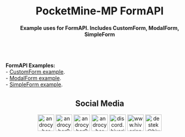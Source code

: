 <h1 align="center">PocketMine-MP FormAPI</h1>
<h4 align="center">Example uses for FormAPI. Includes CustomForm, ModalForm, SimpleForm</h4><br>
<br>
<p align="left">
<b>FormAPI Examples:</b><br>
- <a href="https://github.com/androcyber/pmmp_formapi/blob/main/examples/CustomForm.php">CustomForm example</a>.<br>
- <a href="https://github.com/androcyber/pmmp_formapi/blob/main/examples/ModalForm.php">ModalForm example</a>.<br>
- <a href="https://github.com/androcyber/pmmp_formapi/blob/main/examples/SimpleForm.php">SimpleForm example</a>.<br>
</p>


<h2 align="center">Social Media</h3>
<p align="center">
<a href="https://www.youtube.com/androcyber" target="_blank"><img alt="androcyber" src="https://i.hizliresim.com/ibuzuks.png" width="44" height="44"></img></a>
<a href="https://www.twitter.com/androcyber0" target="_blank"><img alt="androcyber0" src="https://i.hizliresim.com/r98d0rb.png" width="44" height="44"></img></a>
<a href="https://www.instagram.com/androcyber0" target="_blank"><img alt="androcyber0" src="https://i.hizliresim.com/4xhm1hk.png" width="44" height="44"></img></a>
<a href="https://www.github.com/androcyber" target="_blank"><img alt="androcyber" src="https://i.hizliresim.com/jxp3m16.png" width="44" height="44"></img></a>
<a href="https://www.discord.com/invite/EBUS4TYSY2" target="_blank"><img alt="discord.hiverianw.com" src="https://i.hizliresim.com/rcgesvp.png" width="44" height="44"></img></a>
<a href="https://www.hiverianw.com" target="_blank"><img alt="www.hiverianw.com" src="https://i.hizliresim.com/jlh9wm3.png" width="44" height="44"></img></a>
<a href="mailto:destek@hiverianw.com" target="_blank"><img alt="destek@hiverianw.com" src="https://i.hizliresim.com/mgxnk25.png" width="44" height="44"></img></a>
</p>
